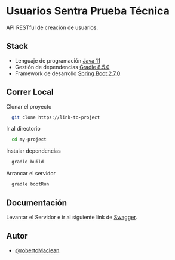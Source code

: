 
# Usuarios Sentra Prueba Técnica

API RESTful de creación de usuarios.


## Stack

- Lenguaje de programación [Java 11](https://www.java.com/en/download/help/download_options.html)
- Gestión de dependencias [Gradle 8.5.0](https://gradle.org/)
- Framework de desarrollo [Spring Boot 2.7.0](https://spring.io/projects/spring-boot)



## Correr Local

Clonar el proyecto

```bash
  git clone https://link-to-project
```

Ir al directorio

```bash
  cd my-project
```

Instalar dependencias

```bash
  gradle build
```

Arrancar el servidor

```bash
  gradle bootRun
```


## Documentación
Levantar el Servidor e ir al siguiente link de [Swagger](http://localhost:8080/swagger-ui/).




## Autor

- [@robertoMaclean](https://www.github.com/robertoMaclean)

